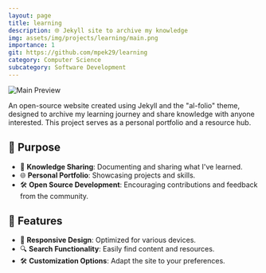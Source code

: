 ```yaml
---
layout: page
title: learning
description: 🌐 Jekyll site to archive my knowledge
img: assets/img/projects/learning/main.png
importance: 1
git: https://github.com/mpek29/learning
category: Computer Science
subcategory: Software Development
---
```




![Main Preview](assets/img/main.png)

An open-source website created using Jekyll and the "al-folio" theme, designed to archive my learning journey and share knowledge with anyone interested. This project serves as a personal portfolio and a resource hub.

## 🎯 Purpose
- 📖 **Knowledge Sharing**: Documenting and sharing what I've learned.
- 🌐 **Personal Portfolio**: Showcasing projects and skills.
- 🛠️ **Open Source Development**: Encouraging contributions and feedback from the community.

## 🌟 Features
- 📄 **Responsive Design**: Optimized for various devices.
- 🔍 **Search Functionality**: Easily find content and resources.
- 🛠️ **Customization Options**: Adapt the site to your preferences.

